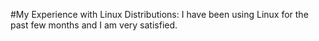 #My Experience with Linux Distributions:
I have been using Linux for the past few months and I am very satisfied.
